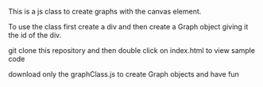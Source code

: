 This is a js class to create graphs with the canvas element.

To use the class first create a div and then create a Graph object giving it the id of the div.

git clone this repository and then double click on index.html to view sample code

download only the graphClass.js to create Graph objects and have fun
